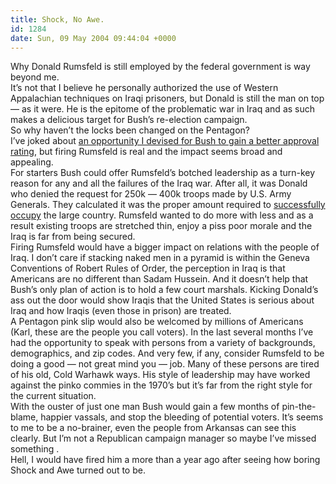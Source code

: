 ```yaml
---
title: Shock, No Awe.
id: 1284
date: Sun, 09 May 2004 09:44:04 +0000
---
```


Why Donald Rumsfeld is still employed by the federal government is way beyond me.  
 It’s not that I believe he personally authorized the use of Western Appalachian techniques on Iraqi prisoners, but Donald is still the man on top — as it were. He is the epitome of the problematic war in Iraq and as such makes a delicious target for Bush’s re-election campaign.  
 So why haven’t the locks been changed on the Pentagon?  
 I’ve joked about [an opportunity I devised for Bush to gain a better approval rating](http://www.airbag.ca/archives/002945.php), but firing Rumsfeld is real and the impact seems broad and appealing.  
 For starters Bush could offer Rumsfeld’s botched leadership as a turn-key reason for any and all the failures of the Iraq war. After all, it was Donald who denied the request for 250k — 400k troops made by U.S. Army Generals. They calculated it was the proper amount required to [successfully occupy](http://www.washingtonpost.com/ac2/wp-dyn/A10161-2004May8?language=printer) the large country. Rumsfeld wanted to do more with less and as a result existing troops are stretched thin, enjoy a piss poor morale and the Iraq is far from being secured.  
 Firing Rumsfeld would have a bigger impact on relations with the people of Iraq. I don’t care if stacking naked men in a pyramid is within the Geneva Conventions of Robert Rules of Order, the perception in Iraq is that Americans are no different than Sadam Hussein. And it doesn’t help that Bush’s only plan of action is to hold a few court marshals. Kicking Donald’s ass out the door would show Iraqis that the United States is serious about Iraq and how Iraqis (even those in prison) are treated.  
 A Pentagon pink slip would also be welcomed by millions of Americans (Karl, these are the people you call voters). In the last several months I’ve had the opportunity to speak with persons from a variety of backgrounds, demographics, and zip codes. And very few, if any, consider Rumsfeld to be doing a good — not great mind you — job. Many of these persons are tired of his old, Cold Warhawk ways. His style of leadership may have worked against the pinko commies in the 1970’s but it’s far from the right style for the current situation.  
 With the ouster of just one man Bush would gain a few months of pin-the-blame, happier vassals, and stop the bleeding of potential voters. It’s seems to me to be a no-brainer, even the people from Arkansas can see this clearly. But I’m not a Republican campaign manager so maybe I’ve missed something .  
 Hell, I would have fired him a more than a year ago after seeing how boring Shock and Awe turned out to be.


